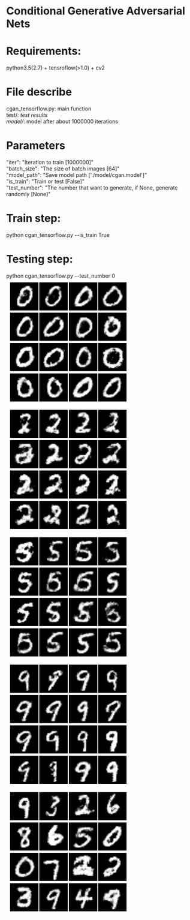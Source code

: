# Conditional Generative Adversarial Nets

# Requirements:    
   python3.5(2.7) + tensroflow(>1.0) + cv2   

# File describe    
   cgan_tensorflow.py: main function    
   test/*: test results     
   model/*: model after about 1000000 iterations

# Parameters   
   "iter": "Iteration to train [1000000]"     
   "batch_size": "The size of batch images [64]"     
   "model_path": "Save model path ['./model/cgan.model']"     
   "is_train": "Train or test [False]"     
   "test_number": "The number that want to generate, if None, generate randomly [None]"     

# Train step:    
   python cgan_tensorflow.py --is_train True     

# Testing step:    
   python cgan_tensorflow.py --test_number 0     
   ![mnist_result](test/000.png)   
   ![mnist_result](test/002.png)    
   ![mnist_result](test/005.png)    
   ![mnist_result](test/009.png)    
   ![mnist_result](test/None.png)

